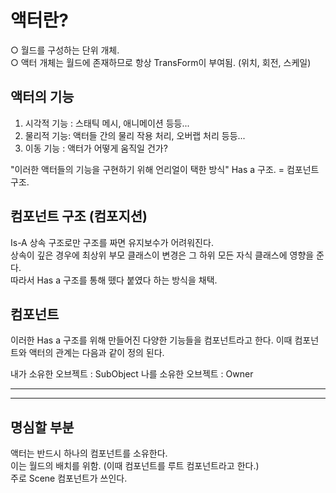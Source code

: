 
# 액터란?

○ 월드를 구성하는 단위 개체.<br>
○ 액터 개체는 월드에 존재하므로 항상 TransForm이 부여됨. (위치, 회전, 스케일)

## 액터의 기능

1. 시각적 기능 : 스태틱 메시, 애니메이션 등등...
2. 물리적 기능: 액터들 간의 물리 작용 처리, 오버랩 처리 등등...
3. 이동 기능 : 액터가 어떻게 움직일 건가?

"이러한 액터들의 기능을 구현하기 위해 언리얼이 택한 방식"
Has a 구조. = 컴포넌트 구조.

## 컴포넌트 구조 (컴포지션)
Is-A 상속 구조로만 구조를 짜면 유지보수가 어려워진다.<br>
상속이 깊은 경우에 최상위 부모 클래스이 변경은 그 하위 모든 자식 클래스에 영향을 준다.<br>
따라서 Has a 구조를 통해 뗐다 붙였다 하는 방식을 채택.

## 컴포넌트
이러한 Has a 구조를 위해 만들어진 다양한 기능들을 컴포넌트라고 한다.
이때 컴포넌트와 액터의 관계는 다음과 같이 정의 된다.<br>

내가 소유한 오브젝트 : SubObject
나를 소유한 오브젝트 : Owner
***
---

## 명심할 부분
액터는 반드시 하나의 컴포넌트를 소유한다.<br>
이는 월드의 배치를 위함. (이때 컴포넌트를 루트 컴포넌트라고 한다.)<br>
주로 Scene 컴포넌트가 쓰인다.


